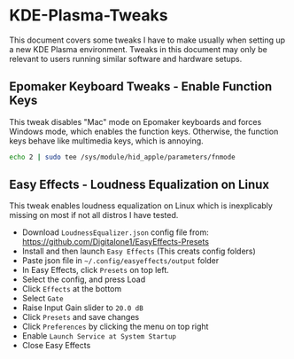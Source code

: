 # KDE-Plasma-Tweaks
This document covers some tweaks I have to make usually when setting up a new KDE Plasma environment. Tweaks in this document may only be relevant to users running similar software and hardware setups.

## Epomaker Keyboard Tweaks - Enable Function Keys
This tweak disables "Mac" mode on Epomaker keyboards and forces Windows mode, which enables the function keys. Otherwise, the function keys behave like multimedia keys, which is annoying.
```bash
echo 2 | sudo tee /sys/module/hid_apple/parameters/fnmode
```

## Easy Effects - Loudness Equalization on Linux

This tweak enables loudness equalization on Linux which is inexplicably missing on most if not all distros I have tested.

- Download `LoudnessEqualizer.json` config file from: https://github.com/Digitalone1/EasyEffects-Presets
- Install and then launch `Easy Effects` (This creats config folders)
- Paste json file in `~/.config/easyeffects/output` folder
- In Easy Effects, click `Presets` on top left.
- Select the config, and press Load
- Click `Effects` at the bottom
- Select `Gate`
- Raise Input Gain slider to `20.0 dB`
- Click `Presets` and save changes
- Click `Preferences` by clicking the menu on top right
- Enable `Launch Service at System Startup`
- Close Easy Effects
